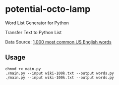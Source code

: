 # potential-octo-lamp

Word List Generator for Python

Transfer Text to Python List

Data Source: [1,000 most common US English words](https://gist.github.com/deekayen/4148741)

## Usage

    chmod +x main.py
    ./main.py --input wiki-100k.txt --output words.py
    ./main.py --input wiki-100k.txt --output words.py
